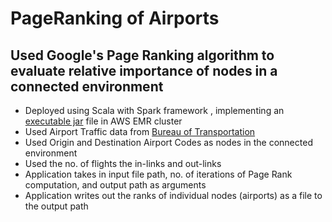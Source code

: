 # PageRanking of Airports 
##  Used Google's Page Ranking algorithm to evaluate relative importance of nodes in a connected environment
- Deployed using Scala with Spark framework , implementing an [executable jar](https://github.com/chatterjeesubhajit/PageRanking/blob/main/pageranking_2.11-0.1.jar) file in AWS EMR cluster
- Used Airport Traffic data from [Bureau of Transportation](https://www.transtats.bts.gov/DL_SelectFields.asp?Table_ID=236)
- Used Origin and Destination Airport Codes as nodes in the connected environment
- Used the no. of flights the in-links and out-links
- Application takes in input file path, no. of iterations of Page Rank computation, and output path as arguments
- Application writes out the ranks of individual nodes (airports) as a file to the output path

